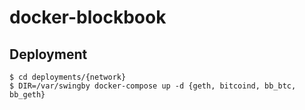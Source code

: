 # docker-blockbook

## Deployment
```
$ cd deployments/{network}
$ DIR=/var/swingby docker-compose up -d {geth, bitcoind, bb_btc, bb_geth}
```

